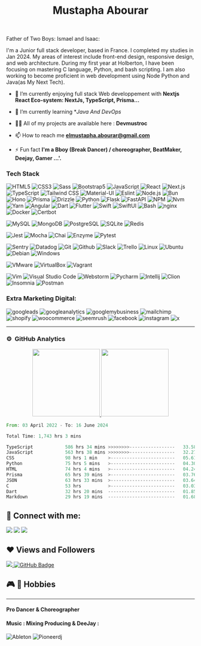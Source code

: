 <h1 align="center">Mustapha Abourar</h1>
<br>

Father of Two Boys: Ismael and Isaac:

I'm a Junior full stack developer, based in France. I completed my studies in Jan 2024. My areas of interest include front-end design, responsive design, and web architecture. During my first year at Holberton, I have been focusing on mastering C language, Python, and bash scripting. I am also working to become proficient in web development using Node Python and Java(as My Next Tech).


- 🔭 I’m currently enjoying full stack Web developpement with **Nextjs React Eco-system: NextJs, TypeScript, Prisma...**

- 🌱 I’m currently learning **Java And DevOps*
  
- 👨‍💻 All of my projects are available here : **Devmustroc**
- 📫 How to reach me **elmustapha.abourar@gmail.com**

- ⚡ Fun fact **I'm a Bboy (Break Dancer) / choreographer, BeatMaker, Deejay, Gamer ...'.**

### Tech Stack

![HTML5](https://img.shields.io/badge/-HTML5-333333?style=flat&logo=HTML5)
![CSS3](https://img.shields.io/badge/-CSS3-333333?style=flat&logo=CSS3&logoColor=1572B6)
![Sass](https://img.shields.io/badge/-Sass-333333?style=flat&logo=sass&logoColor=1572B6)
![Bootstrap5](https://img.shields.io/badge/-Bootstrap-333333?style=flat&logo=bootstrap&logoColor=563D7C)
![JavaScript](https://img.shields.io/badge/-JavaScript-333333?style=flat&logo=javascript)
![React](https://img.shields.io/badge/-React-333333?style=flat&logo=react)
![Next.js](https://img.shields.io/badge/-Next.js-333333?style=flat&logo=next.js)
![TypeScript](https://img.shields.io/badge/-TypeScript-05122A?style=flat&logo=typescript)
![Tailwind CSS](https://img.shields.io/badge/-Tailwind%20CSS-333333?style=flat&logo=tailwind-css)
![Material-UI](https://img.shields.io/badge/-Material--UI-333333?style=flat&logo=material-ui)
![Eslint](https://img.shields.io/badge/-ESLint-4B32C3?style=flat-square&logo=ESLint&logoColor=white)
![Node.js](https://img.shields.io/badge/-Node.js-05122A?style=flat&logo=node.js)
![Bun](https://img.shields.io/badge/-Bun-05122A?style=flat&logo=bun)
![Hono](https://img.shields.io/badge/-Hono-05122A?style=flat&logo=hono)
![Prisma](https://img.shields.io/badge/-Prisma-05122A?style=flat&logo=prisma)
![Drizzle](https://img.shields.io/badge/-Drizzle-05122A?style=flat&logo=drizzle)
![Python](https://img.shields.io/badge/-Python-333333?style=flat&logo=python)
![Flask](https://img.shields.io/badge/-Flask-000000?style=flat&logo=flask)
![FastAPI](https://img.shields.io/badge/-FastAPI-000000?style=flat&logo=fastapi)
![NPM](https://img.shields.io/badge/-NPM-CB3837?style=flat-square&logo=NPM&logoColor=white)
![Nvm](https://img.shields.io/badge/-Nvm-CB3837?style=flat-square&logo=Nvm&logoColor=white)
![Yarn](https://img.shields.io/badge/-Yarn-2C8EBB?style=flat-square&logo=Yarn&logoColor=white)
![Angular](https://img.shields.io/badge/-Angular-red?style=flat&logo=angular)
![Dart](https://img.shields.io/badge/-Dart-0175C2?style=flat&logo=dart)
![Flutter](https://img.shields.io/badge/-Flutter-02569B?style=flat&logo=flutter)
![Swift](https://img.shields.io/badge/-Swift-FA7343?style=flat&logo=swift)
![SwiftUI](https://img.shields.io/badge/-SwiftUI-FA7343?style=flat&logo=swift)
![Bash](https://img.shields.io/badge/-gnubash-5849BE?style=flat-square&logo=gnubash&logoColor=white)
![nginx](https://img.shields.io/badge/-nginx-003366?style=flat&logo=nginx)
![Docker](https://img.shields.io/badge/-Docker-black?style=flat&logo=docker)
![Certbot](https://img.shields.io/badge/-Certbot-003A6F?style=flat&logo=certbot)

![MySQL](https://img.shields.io/badge/-MySQL-333333?style=flat&logo=mysql)
![MongoDB](https://img.shields.io/badge/-MongoDB-FCA121?style=flat&logo=mongodb)
![PostgreSQL](https://img.shields.io/badge/-PostgreSQL-336791?style=flat&logo=postgresql)
![SQLite](https://img.shields.io/badge/-SQLite-003B57?style=flat&logo=sqlite)
![Redis](https://img.shields.io/badge/-Redis-20202D?style=flat&logo=redis)

![Jest](https://img.shields.io/badge/-Jest-333333?style=flat&logo=jest)
![Mocha](https://img.shields.io/badge/-Mocha-333333?style=flat&logo=mocha)
![Chai](https://img.shields.io/badge/-Chai-333333?style=flat&logo=chai)
![Enzyme](https://img.shields.io/badge/-Enzyme-333333?style=flat&logo=enzyme)
![Pytest](https://img.shields.io/badge/-Pytest-333333?style=flat&logo=pytest)

![Sentry](https://img.shields.io/badge/-Sentry-362D59?style=flat&logo=sentry)
![Datadog](https://img.shields.io/badge/-Datadog-632CA6?style=flat&logo=datadog)
![Git](https://img.shields.io/badge/-Git-black?style=flat&logo=git)
![Github](https://img.shields.io/badge/-Github-181717?style=flat&logo=github)
![Slack](https://img.shields.io/badge/-Slack-E01563?style=flat-square&logo=Slack&logoColor=white)
![Trello](https://img.shields.io/badge/-Trello-0079BF?style=flat-square&logo=Trello&logoColor=white)
![Linux](https://img.shields.io/badge/-Linux-black?style=flat&logo=linux)
![Ubuntu](https://img.shields.io/badge/-Ubuntu-black?style=flat&logo=ubuntu)
![Debian](https://img.shields.io/badge/-Debian-black?style=flat&logo=debian)
![Windows](https://img.shields.io/badge/-Windows-black?style=flat&logo=windows)

![VMware](https://img.shields.io/badge/-VMware-black?style=flat&logo=vmware)
![VirtualBox](https://img.shields.io/badge/-VirtualBox-black?style=flat&logo=virtualbox)
![Vagrant](https://img.shields.io/badge/-Vagrant-black?style=flat&logo=vagrant)

![Vim](https://img.shields.io/badge/-Vim-black?style=flat&logo=vim)
![Visual Studio Code](https://img.shields.io/badge/-Visual%20Studio%20Code-333333?style=flat&logo=visual-studio-code&logoColor=007ACC)
![Webstorm](https://img.shields.io/badge/-Webstorm-black?style=flat&logo=webstorm)
![Pycharm](https://img.shields.io/badge/-Pycharm-black?style=flat&logo=pycharm)
![Intellij](https://img.shields.io/badge/-Intellij-black?style=flat&logo=intellij-idea)
![Clion](https://img.shields.io/badge/-Clion-black?style=flat&logo=clion)
![Insomnia](https://img.shields.io/badge/-Insomnia-5849BE?style=flat-square&logo=Insomnia&logoColor=white)
![Postman](https://img.shields.io/badge/-Postman-000000?style=flat&logo=postman)

### Extra Marketing Digital:
![googleads](https://img.shields.io/badge/-Googleads-black?style=flat&logo=googleads)
![googleanalytics](https://img.shields.io/badge/-Googleanalytics-black?style=flat&logo=googleanalytics)
![googlemybusiness](https://img.shields.io/badge/-GoogleMyBusiness-black?style=flat&logo=googlemybusiness)
![mailchimp](https://img.shields.io/badge/-Mailchimp-black?style=flat&logo=mailchimp)
![shopify](https://img.shields.io/badge/-Shopify-black?style=flat&logo=shopify)
![woocommerce](https://img.shields.io/badge/-Woocommerce-black?style=flat&logo=woocommerce)
![seemrush](https://img.shields.io/badge/-Seemrush-black?style=flat&logo=seemrush)
![facebook](https://img.shields.io/badge/-Facebook-black?style=flat&logo=facebook)
![instagram](https://img.shields.io/badge/-Instagram-black?style=flat&logo=instagram)
![x](https://img.shields.io/badge/-X-black?style=flat&logo=x)





---
### ⚙️ &nbsp;GitHub Analytics

<p align="center">
<a href="https://github.com/devmustroc">
  <img height="180em" src="https://github-readme-stats-eight-theta.vercel.app/api?username=Devmustroc&show_icons=true&theme=buefy&include_all_commits=true&count_private=true"/>
  <img height="180em" src="https://github-readme-stats-eight-theta.vercel.app/api/top-langs/?username=Devmustroc&layout=compact&langs_count=8&theme=buefy"/>
</a>
</p>

<!--START_SECTION:waka-->

```rust
From: 03 April 2022 - To: 16 June 2024

Total Time: 1,743 hrs 3 mins

TypeScript            586 hrs 34 mins >>>>>>>>-----------------   33.58 %
JavaScript            563 hrs 38 mins >>>>>>>>-----------------   32.27 %
CSS                   98 hrs 1 min    >------------------------   05.61 %
Python                75 hrs 5 mins   >------------------------   04.30 %
HTML                  74 hrs 4 mins   >------------------------   04.24 %
Prisma                65 hrs 39 mins  >------------------------   03.76 %
JSON                  63 hrs 33 mins  >------------------------   03.64 %
C                     53 hrs          >------------------------   03.03 %
Dart                  32 hrs 20 mins  -------------------------   01.85 %
Markdown              29 hrs 19 mins  -------------------------   01.68 %
```

<!--END_SECTION:waka-->


[//]: # (### Spotify Playing 🎧)
[//]: # ([![spotify-github-profile]&#40;https://spotify-github-profile.vercel.app/api/view?uid=31yszhdpu73e77obblougfighahy&cover_image=true&theme=default&show_offline=false&background_color=121212&interchange=false&#41;]&#40;https://github.com/kittinan/spotify-github-profile&#41;)

## 📱 Connect with me:
<p align="left">
<a target="_blank" href="https://www.linkedin.com/in/elmustapha-abourar"><img src="https://img.shields.io/badge/-LinkedIn-0077B5?style=for-the-badge&logo=Linkedin&logoColor=white"></img></a>
<a target="_blank" href="mailto:elmustapha.abourar@gmail.com"><img src="https://img.shields.io/badge/-Gmail-D14836?style=for-the-badge&logo=Gmail&logoColor=white"></img></a>
<a target="_blank" href="https://medium.com/@devmustroc"><img src="https://img.shields.io/badge/-Medium-12100E?style=for-the-badge&logo=Medium&logoColor=white"></img></a>
</p>

<p>

</p>

## ❤ Views and Followers
<a href="https://github.com/Meghna-DAS/github-profile-views-counter">
    <img src="https://komarev.com/ghpvc/?username=Devmustroc">
</a>
<a href="https://github.com/Devmustroc?tab=followers"><img src="https://img.shields.io/github/followers/Devmustroc?label=Followers&style=social" alt="GitHub Badge"></a>

## 🎮 🎹 Hobbies
****
#### Pro Dancer & Choreographer
#### Music : Mixing Producing & DeeJay :
![Ableton](https://img.shields.io/badge/-Ableton-000000?style=flat&logo=abletonlive)
![Pioneerdj](https://img.shields.io/badge/-pioneerdj-000000?style=flat&logo=pioneerdj)


